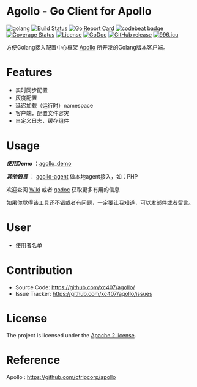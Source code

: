 Agollo - Go Client for Apollo
================

[![golang](https://img.shields.io/badge/Language-Go-green.svg?style=flat)](https://golang.org)
[![Build Status](https://travis-ci.org/zouyx/agollo.svg?branch=master)](https://travis-ci.org/zouyx/agollo)
[![Go Report Card](https://goreportcard.com/badge/github.com/xc407/agollo)](https://goreportcard.com/report/github.com/xc407/agollo)
[![codebeat badge](https://codebeat.co/badges/bc2009d6-84f1-4f11-803e-fc571a12a1c0)](https://codebeat.co/projects/github-com-zouyx-agollo-master)
[![Coverage Status](https://coveralls.io/repos/github/zouyx/agollo/badge.svg?branch=master)](https://coveralls.io/github/zouyx/agollo?branch=master)
[![License](https://img.shields.io/badge/License-Apache%202.0-blue.svg)](https://opensource.org/licenses/Apache-2.0)
[![GoDoc](http://godoc.org/github.com/xc407/agollo?status.svg)](http://godoc.org/github.com/xc407/agollo)
[![GitHub release](https://img.shields.io/github/release/zouyx/agollo.svg)](https://github.com/xc407/agollo/releases)
[![996.icu](https://img.shields.io/badge/link-996.icu-red.svg)](https://996.icu)

方便Golang接入配置中心框架 [Apollo](https://github.com/ctripcorp/apollo) 所开发的Golang版本客户端。

# Features
* 实时同步配置
* 灰度配置
* 延迟加载（运行时）namespace
* 客户端，配置文件容灾
* 自定义日志，缓存组件
 
# Usage

***使用Demo*** ：[agollo_demo](https://github.com/xc407/agollo_demo)

***其他语言*** ： [agollo-agent](https://github.com/xc407/agollo-agent.git) 做本地agent接入，如：PHP

欢迎查阅 [Wiki](https://github.com/xc407/agollo/wiki) 或者 [godoc](http://godoc.org/github.com/xc407/agollo) 获取更多有用的信息
  
如果你觉得该工具还不错或者有问题，一定要让我知道，可以发邮件或者[留言](https://github.com/xc407/agollo/issues)。

# User

* [使用者名单](https://github.com/xc407/agollo/issues/20)

# Contribution
  * Source Code: https://github.com/xc407/agollo/
  * Issue Tracker: https://github.com/xc407/agollo/issues
  
# License
The project is licensed under the [Apache 2 license](https://github.com/xc407/agollo/blob/master/LICENSE).

# Reference
Apollo : https://github.com/ctripcorp/apollo
